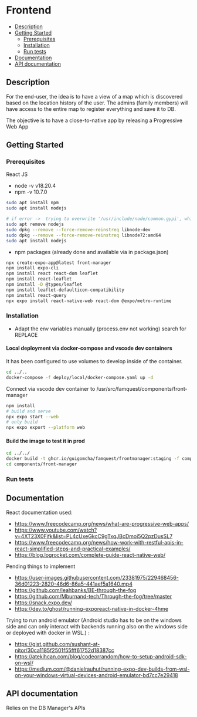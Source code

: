 # Frontend

- [Description](#description)
- [Getting Started](#getting-started)
  - [Prerequisites](#prerequisites)
  - [Installation](#installation)
  - [Run tests](#run-tests)
- [Documentation](#documentation)
- [API documentation](#api-documentation)

## Description

For the end-user, the idea is to have a view of a map which is discovered based on the location history of the user.
The admins (family members) will have access to the entire map to register everything and save it to DB.

The objective is to have a close-to-native app by releasing a Progressive Web App

## Getting Started

### Prerequisites

React JS

- node -v v18.20.4
- npm -v 10.7.0

```bash
sudo apt install npm
sudo apt install nodejs

# if error ->  trying to overwrite '/usr/include/node/common.gypi', which is also in package libnode-dev 12.22.9~dfsg-1ubuntu3.6
sudo apt remove nodejs
sudo dpkg --remove --force-remove-reinstreq libnode-dev
sudo dpkg --remove --force-remove-reinstreq libnode72:amd64
sudo apt install nodejs
```

- npm packages (already done and available via in package.json)

```bash
npx create-expo-app@latest front-manager
npm install expo-cli
npm install react react-dom leaflet
npm install react-leaflet
npm install -D @types/leaflet
npm install leaflet-defaulticon-compatibility
npm install react-query
npx expo install react-native-web react-dom @expo/metro-runtime
```

### Installation

- Adapt the env variables manually (process.env not working) search for REPLACE

#### Local deployment via docker-compose and vscode dev containers

It has been configured to use volumes to develop inside of the container.

```bash
cd ../..
docker-compose -f deploy/local/docker-compose.yaml up -d
```

Connect via vscode dev container to /usr/src/famquest/components/front-manager

```bash
npm install 
# build and serve 
npx expo start --web
# only build
npx expo export --platform web
```

#### Build the image to test it in prod

```bash
cd ../../
docker build -t ghcr.io/guigomcha/famquest/frontmanager:staging -f components/front-manager/install/Dockerfile --progress plain  --network=host . && docker push ghcr.io/guigomcha/famquest/frontmanager:staging && kubectl rollout restart deployment -n staging frontmanager-deployment
cd components/front-manager
```

### Run tests

## Documentation

React documentation used:

- <https://www.freecodecamp.org/news/what-are-progressive-web-apps/>
- <https://www.youtube.com/watch?v=4XT23X0Fjfk&list=PL4cUxeGkcC9gTxqJBcDmoi5Q2pzDusSL7>
- <https://www.freecodecamp.org/news/how-work-with-restful-apis-in-react-simplified-steps-and-practical-examples/>
- <https://blog.logrocket.com/complete-guide-react-native-web/>

Pending things to implement

- <https://user-images.githubusercontent.com/23381975/229468456-36d01223-2820-46d6-86a5-441aef5a1640.mp4>
- <https://github.com/leahbanks/BE-through-the-fog>
- <https://github.com/Mburnand-tech/Through-the-fog/tree/master>
- <https://snack.expo.dev/>
- <https://dev.to/ghost/running-exporeact-native-in-docker-4hme>

Trying to run android emulator (Android studio has to be on the windows side and can only interact with backends running also on the windows side or deployed with docker in WSL.) :

- <https://gist.github.com/sushant-at-nitor/30ca1185f2501f55fff61752d18387cc>
- <https://atekihcan.com/blog/codeorrandom/how-to-setup-android-sdk-on-wsl/>
- <https://medium.com/@danielrauhut/running-expo-dev-builds-from-wsl-on-your-windows-virtual-devices-android-emulator-bd7cc7e29418>

## API documentation

Relies on the DB Manager's APIs
